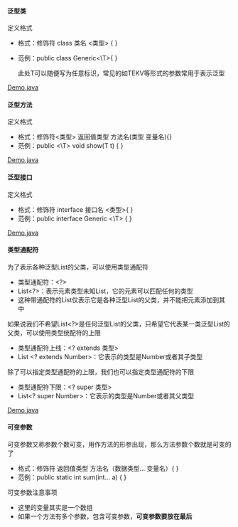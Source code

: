 #### 泛型类

定义格式

- 格式：修饰符 class 类名 <类型> { }

- 范例：public class Generic<\T>{ }

  此处T可以随便写为任意标识，常见的如TEKV等形式的参数常用于表示泛型

[Demo.java](/./code/Generi/Demo.java)

#### 泛型方法

定义格式

- 格式：修饰符<类型> 返回值类型 方法名(类型 变量名){}
- 范例：public <\T> void show(T t) { }

[Demo.java](/./code/GeneriFunciton/Demo.java)

#### 泛型接口

定义格式

- 格式：修饰符 interface 接口名 <类型>{ }
- 范例：public interface Generic <\T> { }

[Demo.java](/./code/GeneriItemp/Demo.java)

#### 类型通配符

为了表示各种泛型List的父类，可以使用类型通配符

- 类型通配符：<\?>
- List\<?>：表示元素类型未知List，它的元素可以匹配任何的类型
- 这种带通配符的List仅表示它是各种泛型List的父类，并不能把元素添加到其中



如果说我们不希望List\<?>是任何泛型List的父类，只希望它代表某一类泛型List的父类，可以使用类型统配符的上限

- 类型通配符上线：\<? extends 类型>
- List \<? extends Number>：它表示的类型是Number或者其子类型



除了可以指定类型通配符的上限，我们也可以指定类型通配符的下限

- 类型通配符下限：\<? super 类型>
- List\<? super Number>：它表示的类型是Number或者其父类型

[Demo.java](/./code/GeneriTongpeifu/Demo.java)

#### 可变参数

可变参数又称参数个数可变，用作方法的形参出现，那么方法参数个数就是可变的了

- 格式：修饰符 返回值类型 方法名（数据类型... 变量名）{ }
- 范例：public static int sum(int... a) { }



可变参数注意事项

- 这里的变量其实是一个数组
- 如果一个方法有多个参数，包含可变参数，**可变参数要放在最后**